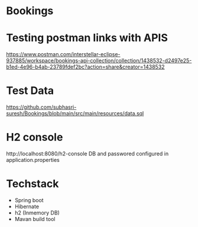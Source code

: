 # Bookings
# Testing postman links with APIS
https://www.postman.com/interstellar-eclipse-937885/workspace/bookings-api-collection/collection/1438532-d2497e25-b1ed-4e96-b4ab-23789fdef2bc?action=share&creator=1438532

# Test Data
https://github.com/subhasri-suresh/Bookings/blob/main/src/main/resources/data.sql

# H2 console
http://localhost:8080/h2-console
DB and passwored configured in application.properties

# Techstack
   * Spring boot
   * Hibernate
   * h2 (Inmemory DB)
   * Mavan build tool
